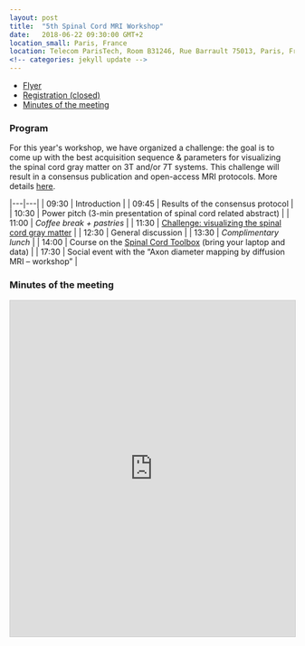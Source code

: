 ```yaml
---
layout: post
title:  "5th Spinal Cord MRI Workshop"
date:   2018-06-22 09:30:00 GMT+2
location_small: Paris, France
location: Telecom ParisTech, Room B31246, Rue Barrault 75013, Paris, France
<!-- categories: jekyll update -->
---
```

- [Flyer](https://www.dropbox.com/s/o7iiup3x80pwpob/spinalcordmriworkshop2018.pdf?dl=0)
- [Registration (closed)](https://goo.gl/p277Rh)
- [Minutes of the meeting](#minutes-of-the-meeting)

### Program

For this year's workshop, we have organized a challenge: the goal is to come up with the best acquisition sequence & parameters for visualizing the spinal cord gray matter on 3T and/or 7T systems. This challenge will result in a consensus publication and open-access MRI protocols. More details [here](https://goo.gl/4YZTJd).

|---|---|
| 09:30 | Introduction |
| 09:45 | Results of the consensus protocol |
| 10:30 | Power pitch (3-min presentation of spinal cord related abstract) |
| 11:00 | *Coffee break + pastries* |
| 11:30 | [Challenge: visualizing the spinal cord gray matter](https://goo.gl/4YZTJd) |
| 12:30 | General discussion |
| 13:30 | *Complimentary lunch* |
| 14:00 | Course on the [Spinal Cord Toolbox](https://github.com/neuropoly/spinalcordtoolbox) (bring your laptop and data) |
| 17:30 | Social event with the “Axon diameter mapping by diffusion MRI – workshop” |

### Minutes of the meeting
<iframe src="https://www.slideshare.net/slideshow/embed_code/key/DkUGjvk34tGohV" width="800" height="594" frameborder="0" marginwidth="0" marginheight="0" scrolling="no" style="border:1px solid #CCC; border-width:1px; margin-bottom:5px; max-width: 100%;" allowfullscreen> </iframe>
